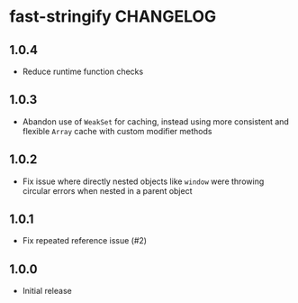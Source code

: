 # fast-stringify CHANGELOG

## 1.0.4

- Reduce runtime function checks

## 1.0.3

- Abandon use of `WeakSet` for caching, instead using more consistent and flexible `Array` cache with custom modifier methods

## 1.0.2

- Fix issue where directly nested objects like `window` were throwing circular errors when nested in a parent object

## 1.0.1

- Fix repeated reference issue (#2)

## 1.0.0

- Initial release
